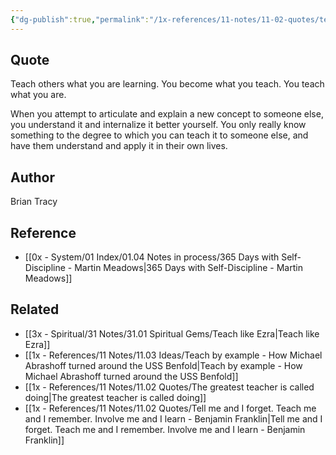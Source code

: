 ```yaml
---
{"dg-publish":true,"permalink":"/1x-references/11-notes/11-02-quotes/teach-others-what-you-are-learning-you-become-what-you-teach-you-teach-what-you-are-brian-tracy/","title":"Teach others what you are learning. You become what you teach. You teach what you are - Brian Tracy","created":"2024-02-18T16:01:36.225+03:00","updated":"2024-02-18T16:03:07.140+03:00"}
---
```



## Quote
Teach others what you are learning. You become what you teach. You teach what you are.

When you attempt to articulate and explain a new concept to someone else, you understand it and internalize it better yourself. You only really know something to the degree to which you can teach it to someone else, and have them understand and apply it in their own lives.

## Author
Brian Tracy

## Reference
- [[0x - System/01 Index/01.04 Notes in process/365 Days with Self-Discipline - Martin Meadows\|365 Days with Self-Discipline - Martin Meadows]]

## Related
- [[3x - Spiritual/31 Notes/31.01 Spiritual Gems/Teach like Ezra\|Teach like Ezra]]
- [[1x - References/11 Notes/11.03 Ideas/Teach by example - How Michael Abrashoff turned around the USS Benfold\|Teach by example - How Michael Abrashoff turned around the USS Benfold]]
- [[1x - References/11 Notes/11.02 Quotes/The greatest teacher is called doing\|The greatest teacher is called doing]]
- [[1x - References/11 Notes/11.02 Quotes/Tell me and I forget. Teach me and I remember. Involve me and I learn - Benjamin Franklin\|Tell me and I forget. Teach me and I remember. Involve me and I learn - Benjamin Franklin]]